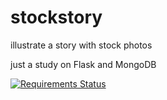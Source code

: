 stockstory
==========

illustrate a story with stock photos

just a study on Flask and MongoDB

[![Requirements Status](https://requires.io/github/Lasanha/stockstory/requirements.svg?branch=master)](https://requires.io/github/Lasanha/stockstory/requirements/?branch=master)

